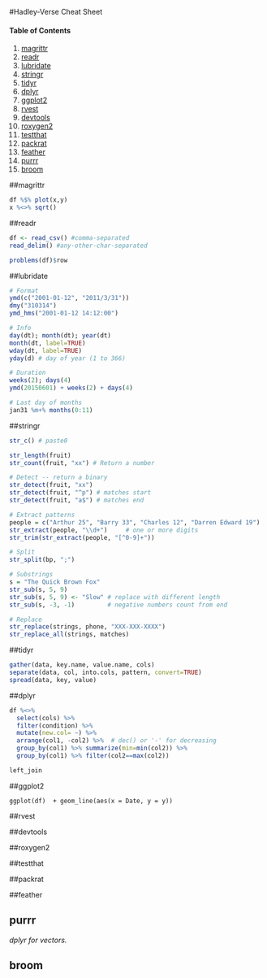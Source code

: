 #Hadley-Verse Cheat Sheet

#### Table of Contents
1. [magrittr](#magrittr)
2. [readr](#readr)
2. [lubridate](#lubridate)
3. [stringr](#stringr)
4. [tidyr](#tidyr)
5. [dplyr](#dplyr)
7. [ggplot2](#ggplot2)
9. [rvest](#rvest)
9. [devtools](#devtools)
9. [roxygen2](#roxygen2)
9. [testthat](#testthat)
9. [packrat](#packrat)
1. [feather](#feather)
2. [purrr](#purrr)
3. [broom](#broom)

##magrittr
```r
df %$% plot(x,y)
x %<>% sqrt()
```

##readr
```r
df <- read_csv() #comma-separated
read_delim() #any-other-char-separated

problems(df)$row
```

##lubridate
```r
# Format
ymd(c("2001-01-12", "2011/3/31"))
dmy("310314")
ymd_hms("2001-01-12 14:12:00")

# Info
day(dt); month(dt); year(dt)
month(dt, label=TRUE)
wday(dt, label=TRUE)
yday(d) # day of year (1 to 366)

# Duration
weeks(2); days(4)
ymd(20150601) + weeks(2) + days(4)

# Last day of months
jan31 %m+% months(0:11)
```

##stringr
```r
str_c() # paste0

str_length(fruit)
str_count(fruit, "xx") # Return a number

# Detect -- return a binary
str_detect(fruit, "xx") 
str_detect(fruit, "^p") # matches start
str_detect(fruit, "a$") # matches end

# Extract patterns
people = c("Arthur 25", "Barry 33", "Charles 12", "Darren Edward 19")
str_extract(people, "\\d+")     # one or more digits
str_trim(str_extract(people, "[^0-9]+"))

# Split
str_split(bp, ";")

# Substrings
s = "The Quick Brown Fox"
str_sub(s, 5, 9)
str_sub(s, 5, 9) <- "Slow" # replace with different length
str_sub(s, -3, -1)         # negative numbers count from end

# Replace
str_replace(strings, phone, "XXX-XXX-XXXX")
str_replace_all(strings, matches)
```

##tidyr
```r
gather(data, key.name, value.name, cols)
separate(data, col, into.cols, pattern, convert=TRUE)
spread(data, key, value)
```

##dplyr
```r
df %<>% 
  select(cols) %>%
  filter(condition) %>% 
  mutate(new.col= ~) %>% 
  arrange(col1, -col2) %>%  # dec() or '-' for decreasing
  group_by(col1) %>% summarize(min=min(col2)) %>% 
  group_by(col1) %>% filter(col2==max(col2))

left_join

```

##ggplot2
```
ggplot(df)  + geom_line(aes(x = Date, y = y))
```

##rvest

##devtools

##roxygen2

##testthat

##packrat

##feather

## purrr
*dplyr for vectors.* 

## broom


